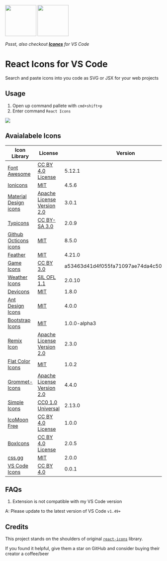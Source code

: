 <img src="https://github.com/afzalsayed96/vscode-react-icons/raw/master/./media/logo.png" height=100 style="display:inline-block"> <img src="https://github.com/afzalsayed96/vscode-react-icons/raw/master/./media/vscode.jpeg" height=100 style="display:inline-block">

_Pssst, also checkout **[Icones](https://marketplace.visualstudio.com/items?itemName=afzalsayed96.icones)** for VS Code_

# React Icons for VS Code

Search and paste icons into you code as SVG or JSX for your web projects

## Usage

1. Open up command pallete with `cmd+shift+p`
2. Enter command `React Icons`

<img src="https://github.com/afzalsayed96/vscode-react-icons/raw/master/media/react-icons-demo.gif">

## Avaialabele Icons

| Icon Library                                                            | License                                                                                           | Version                                  |
| ----------------------------------------------------------------------- | ------------------------------------------------------------------------------------------------- | ---------------------------------------- |
| [Font Awesome](https://fontawesome.com/)                                | [CC BY 4.0 License](https://creativecommons.org/licenses/by/4.0/)                                 | 5.12.1                                   |
| [Ionicons](https://ionicons.com/)                                       | [MIT](https://github.com/ionic-team/ionicons/blob/master/LICENSE)                                 | 4.5.6                                    |
| [Material Design icons](http://google.github.io/material-design-icons/) | [Apache License Version 2.0](https://github.com/google/material-design-icons/blob/master/LICENSE) | 3.0.1                                    |
| [Typicons](http://s-ings.com/typicons/)                                 | [CC BY-SA 3.0](https://creativecommons.org/licenses/by-sa/3.0/)                                   | 2.0.9                                    |
| [Github Octicons icons](https://octicons.github.com/)                   | [MIT](https://github.com/primer/octicons/blob/master/LICENSE)                                     | 8.5.0                                    |
| [Feather](https://feathericons.com/)                                    | [MIT](https://github.com/feathericons/feather/blob/master/LICENSE)                                | 4.21.0                                   |
| [Game Icons](https://game-icons.net/)                                   | [CC BY 3.0](https://creativecommons.org/licenses/by/3.0/)                                         | a53463d41d4f055fa71097ae74da4c508c9bb09d |
| [Weather Icons](https://erikflowers.github.io/weather-icons/)           | [SIL OFL 1.1](http://scripts.sil.org/OFL)                                                         | 2.0.10                                   |
| [Devicons](https://vorillaz.github.io/devicons/)                        | [MIT](https://opensource.org/licenses/MIT)                                                        | 1.8.0                                    |
| [Ant Design Icons](https://github.com/ant-design/ant-design-icons)      | [MIT](https://opensource.org/licenses/MIT)                                                        | 4.0.0                                    |
| [Bootstrap Icons](https://github.com/twbs/icons)                        | [MIT](https://opensource.org/licenses/MIT)                                                        | 1.0.0-alpha3                             |
| [Remix Icon](https://github.com/Remix-Design/RemixIcon)                 | [Apache License Version 2.0](http://www.apache.org/licenses/)                                     | 2.3.0                                    |
| [Flat Color Icons](https://github.com/icons8/flat-color-icons)          | [MIT](https://opensource.org/licenses/MIT)                                                        | 1.0.2                                    |
| [Grommet-Icons](https://github.com/grommet/grommet-icons)               | [Apache License Version 2.0](http://www.apache.org/licenses/)                                     | 4.4.0                                    |
| [Simple Icons](https://simpleicons.org/)                                | [CC0 1.0 Universal](https://creativecommons.org/publicdomain/zero/1.0/)                           | 2.13.0                                   |
| [IcoMoon Free](https://github.com/Keyamoon/IcoMoon-Free)                | [CC BY 4.0 License](https://creativecommons.org/licenses/by/4.0/)                                 | 1.0.0                                    |
| [BoxIcons](https://github.com/atisawd/boxicons)                         | [CC BY 4.0 License](https://creativecommons.org/licenses/by/4.0/)                                 | 2.0.5                                    |
| [css.gg](https://github.com/astrit/css.gg)                              | [MIT](https://opensource.org/licenses/MIT)                                                        | 2.0.0                                    |
| [VS Code Icons](https://github.com/microsoft/vscode-codicons)           | [CC BY 4.0](https://creativecommons.org/licenses/by/4.0/)                                         | 0.0.1                                    |

## FAQs

1. Extension is not compatible with my VS Code version

A: Please update to the latest version of VS Code `v1.49+`

## Credits

This project stands on the shoulders of original [`react-icons`](https://github.com/react-icons/react-icons) library.

If you found it helpful, give them a star on GitHub and consider buying their creator a coffee/beer
